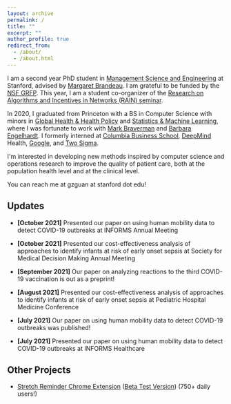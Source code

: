 ```yaml
---
layout: archive
permalink: /
title: ""
excerpt: ""
author_profile: true
redirect_from: 
  - /about/
  - /about.html
---
```

I am a second year PhD student in [Management Science and Engineering](https://msande.stanford.edu/) at Stanford, advised by [Margaret Brandeau](https://profiles.stanford.edu/margaret-brandeau). I am grateful to be funded by the [NSF GRFP](https://www.nsfgrfp.org/). This year, I am a student co-organizer of the [Research on Algorithms and Incentives in Networks (RAIN) seminar](https://rain.stanford.edu/). 

In 2020, I graduated from Princeton with a BS in Computer Science with minors in [Global Health & Health Policy](https://globalhealth.princeton.edu/) and [Statistics & Machine Learning](https://csml.princeton.edu/), where I was fortunate to work with [Mark Braverman](https://mbraverm.princeton.edu/) and [Barbara Engelhardt](https://www.cs.princeton.edu/~bee). I formerly interned at [Columbia Business School](https://www8.gsb.columbia.edu/faculty-research/divisions/decision-risk-operations), [DeepMind](https://deepmind.com/) Health, [Google](https://google.com/), and [Two Sigma](https://www.twosigma.com).

I'm interested in developing new methods inspired by computer science and operations research to improve the quality of patient care, both at the population health level and at the clinical level.

You can reach me at gzguan at stanford dot edu!


Updates
------
* **[October 2021]** Presented our paper on using human mobility data to detect COVID-19 outbreaks at INFORMS Annual Meeting

* **[October 2021]** Presented our cost-effectiveness analysis of approaches to identify infants at risk of early onset sepsis at Society for Medical Decision Making Annual Meeting

* **[September 2021]** Our paper on analyzing reactions to the third COVID-19 vaccination is out as a preprint!

* **[August 2021]** Presented our cost-effectiveness analysis of approaches to identify infants at risk of early onset sepsis at Pediatric Hospital Medicine Conference

* **[July 2021]** Our paper on using human mobility data to detect COVID-19 outbreaks was published!

* **[July 2021]** Presented our paper on using human mobility data to detect COVID-19 outbreaks at INFORMS Healthcare



Other Projects
------
* [Stretch Reminder Chrome Extension](http://guanzgrace.github.io/stretch) ([Beta Test Version](http://guanzgrace.github.io/stretch/beta)) (750+ daily users!)
